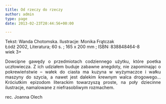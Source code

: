 ```yaml
---
title: Od rzeczy do rzeczy
author: admin
type: page
date: 2013-02-23T20:44:56+00:00

---
```

<p style="text-align: justify;">
  Tekst: Wanda Chotomska. Ilustracje: Monika Frątczak<br /> Łódź 2002, Literatura; 60 s. ; 165 x 200 mm ; ISBN: 838848464-8<br /> wiek 3+
</p>

<p style="text-align: justify;">
  Dowcipne gawędy o przedmiotach codziennego użytku, które poetka uczłowiecza. Z ich udziałem buduje zabawne anegdoty, nie zapominając o pokrewieństwie – wałek do ciasta ma kuzyna w wyżymaczce i wałku maszyny do szycia, a nawet jest dalekim krewnym walca drogowego&#8230; Króciutkim epizodom literackim towarzyszą proste, na poły dziecinne ilustracje, namalowane z niefrasobliwym rozmachem.
</p>

<p style="text-align: justify;">
  rec. Joanna Olech
</p>